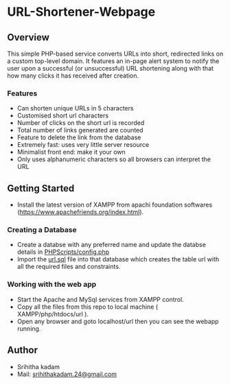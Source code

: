 # URL-Shortener-Webpage

## Overview
This simple PHP-based service converts URLs into short, redirected links on a custom top-level domain. It features an in-page alert system to notify the user upon a successful (or unsuccessful) URL shortening along with that how many clicks it has received after creation.

### Features
  - Can shorten unique URLs in 5 characters
  - Customised short url characters
  - Number of clicks on the short url is recorded
  - Total number of links generated are counted
  - Feature to delete the link from the database
  - Extremely fast: uses very little server resource
  - Minimalist front end: make it your own
  - Only uses alphanumeric characters so all browsers can interpret the URL

  
## Getting Started
  - Install the latest version of XAMPP from apachi foundation softwares (https://www.apachefriends.org/index.html).


### Creating a Database
  - Create a databse with any preferred name and update the databse details in [PHPScripts/config.php](https://github.com/saidixith002/URL-Shortener-Webpage/blob/main/PHPScripts/config.php)
  - Import the [url.sql](https://github.com/saidixith002/URL-Shortener-Webpage/blob/main/url.sql) file into that  database which creates the table url with all the required files and constraints.
 
### Working with the web app
  - Start the Apache and MySql services from XAMPP control.
  - Copy all the files from this repo to local machine ( XAMPP/php/htdocs/url ).
  - Open any browser and goto localhost/url then you can see the webapp running.

## Author 
  - Srihitha kadam
  - Mail: srihithakadam.24@gmail.com

